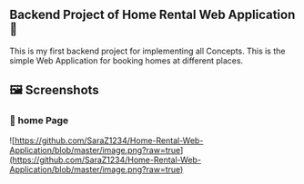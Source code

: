 ## Backend Project of Home Rental Web Application 🚀
 This is my first backend project for implementing all Concepts.
 This is the simple Web Application for booking homes at different places.
 ## 🖼️ Screenshots
 ### 🔹 home Page  
 ![https://github.com/SaraZ1234/Home-Rental-Web-Application/blob/master/image.png?raw=true](https://github.com/SaraZ1234/Home-Rental-Web-Application/blob/master/image.png?raw=true)
